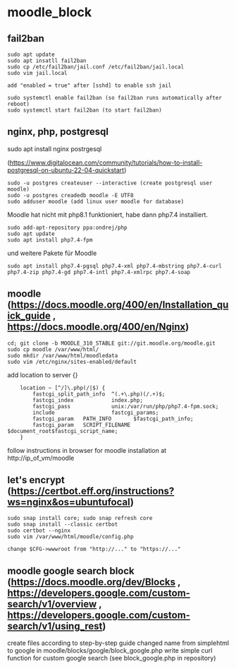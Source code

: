 # moodle_block

## fail2ban

```
sudo apt update  
sudo apt insatll fail2ban  
sudo cp /etc/fail2ban/jail.conf /etc/fail2ban/jail.local  
sudo vim jail.local  

add "enabled = true" after [sshd] to enable ssh jail  

sudo systemctl enable fail2ban (so fail2ban runs automatically after reboot)  
sudo systemctl start fail2ban (to start fail2ban)  
```

## nginx, php, postgresql

sudo apt install nginx postrgesql  

(https://www.digitalocean.com/community/tutorials/how-to-install-postgresql-on-ubuntu-22-04-quickstart)  
```
sudo -u postgres createuser --interactive (create postgresql user moodle)  
sudo -u postgres creadedb moodle -E UTF8  
sudo adduser moodle (add linux user moodle for database)  
```

Moodle hat nicht mit php8.1 funktioniert, habe dann php7.4 installiert.  
```
sudo add-apt-repository ppa:ondrej/php  
sudo apt update  
sudo apt install php7.4-fpm  
```
und weitere Pakete für Moodle  
```
sudo apt install php7.4-pgsql php7.4-xml php7.4-mbstring php7.4-curl php7.4-zip php7.4-gd php7.4-intl php7.4-xmlrpc php7.4-soap  
```

## moodle (https://docs.moodle.org/400/en/Installation_quick_guide , https://docs.moodle.org/400/en/Nginx)

```
cd; git clone -b MOODLE_310_STABLE git://git.moodle.org/moodle.git  
sudo cp moodle /var/www/html/  
sudo mkdir /var/www/html/moodledata  
sudo vim /etc/nginx/sites-enabled/default  
```

add location to server {}  
```
    location ~ [^/]\.php(/|$) {
        fastcgi_split_path_info  ^(.+\.php)(/.+)$;
        fastcgi_index            index.php;
        fastcgi_pass             unix:/var/run/php/php7.4-fpm.sock;
        include                  fastcgi_params;
        fastcgi_param   PATH_INFO       $fastcgi_path_info;
        fastcgi_param   SCRIPT_FILENAME $document_root$fastcgi_script_name;
    }
```

        
follow instructions in browser for moodle installation at http://ip_of_vm/moodle  

## let's encrypt (https://certbot.eff.org/instructions?ws=nginx&os=ubuntufocal)

```
sudo snap install core; sudo snap refresh core  
sudo snap install --classic certbot  
sudo certbot --nginx  
sudo vim /var/www/html/moodle/config.php  

change $CFG->wwwroot from "http://..." to "https://..."  
```

## moodle google search block (https://docs.moodle.org/dev/Blocks , https://developers.google.com/custom-search/v1/overview , https://developers.google.com/custom-search/v1/using_rest)

create files according to step-by-step guide
changed name from simplehtml to google
in moodle/blocks/google/block_google.php write simple curl function for custom google search
(see block_google.php in repository)




